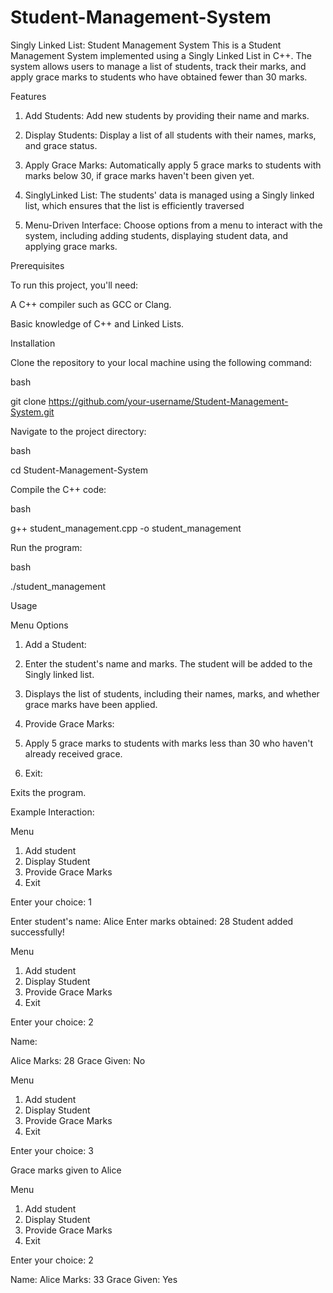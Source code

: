 # Student-Management-System
Singly Linked List: Student Management System
This is a Student Management System implemented using a Singly Linked List in C++. The system allows users to manage a list of students, track their marks, and apply grace marks to students who have obtained fewer than 30 marks.

Features

1. Add Students:  Add new students by providing their name and marks.

2. Display Students:  Display a list of all students with their names, marks, and grace status.

3. Apply Grace Marks:  Automatically apply 5 grace marks to students with marks below 30, if grace marks haven't been given yet.

4. SinglyLinked List:  The students' data is managed using a Singly linked list, which ensures that the list is efficiently traversed

5. Menu-Driven Interface:  Choose options from a menu to interact with the system, including adding students, displaying student data, and applying grace marks.



Prerequisites

To run this project, you'll need:

A C++ compiler such as GCC or Clang.

Basic knowledge of C++ and Linked Lists.

Installation


Clone the repository to your local machine using the following command:


bash

git clone https://github.com/your-username/Student-Management-System.git


Navigate to the project directory:

bash

cd Student-Management-System


Compile the C++ code:

bash

g++ student_management.cpp -o student_management


Run the program:

bash

./student_management


Usage


Menu Options


1.  Add a Student:

2.  Enter the student's name and marks. The student will be added to the Singly linked list.
 
3. Displays the list of students, including their names, marks, and whether grace marks have been applied.

4. Provide Grace Marks:

5. Apply 5 grace marks to students with marks less than 30 who haven't already received grace.

6. Exit:

Exits the program.



Example Interaction:

Menu
1. Add student
2. Display Student
3. Provide Grace Marks
4. Exit
   
Enter your choice: 1

Enter student's name: 
Alice
Enter marks obtained: 28
Student added successfully!

Menu
1. Add student
2. Display Student
3. Provide Grace Marks
4. Exit
   
Enter your choice: 2

Name:

Alice Marks: 
28 Grace Given: No

Menu
1. Add student
2. Display Student
3. Provide Grace Marks
4. Exit
   
Enter your choice: 3

Grace marks given to Alice

Menu
1. Add student
2. Display Student
3. Provide Grace Marks
4. Exit
   
Enter your choice: 2

Name:
Alice Marks: 33 Grace Given: Yes


